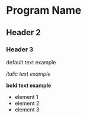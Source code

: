 # Program Name

## Header 2

### Header 3

default text example

_italic text example_

**bold text example**

- element 1
- element 2
- element 3
